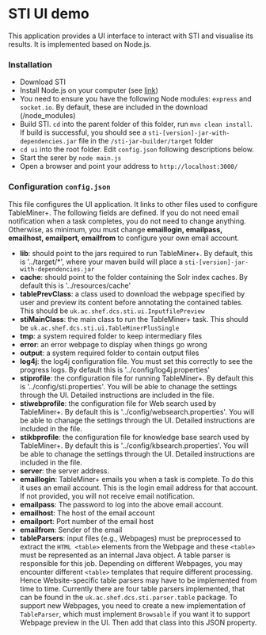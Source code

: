 # STI UI demo
This application provides a UI interface to interact with STI and visualise its results. It is implemented based on Node.js. 

### Installation
- Download STI
- Install Node.js on your computer (see [link](https://nodejs.org/en/download/))
- You need to ensure you have the following Node modules: `express` and `socket.io`. By default, these are included in the download (/node_modules)
- Build STI. `cd` into the parent folder of this folder, run `mvn clean install`. If build is successful, you should see a `sti-[version]-jar-with-dependencies.jar` file in the `/sti-jar-builder/target` folder
- `cd ui` into the root folder. Edit `config.json` following descriptions below.
- Start the serer by `node main.js`
- Open a browser and point your address to `http://localhost:3000/`

### Configuration `config.json`
This file configures the UI application. It links to other files used to configure TableMiner+. The following fields are defined. If you do not need email notification when a task completes, you do not need to change anything. Otherwise, as minimum, you must change **emaillogin, emailpass, emailhost, emailport, emailfrom** to configure your own email account. 

- **lib**: should point to the jars required to run TableMiner+. By default, this is '../target/*', where your maven build will place a `sti-[version]-jar-with-dependencies.jar`
- **cache**: should point to the folder containing the Solr index caches. By default this is '../resources/cache'
- **tablePrevClass**: a class used to download the webpage specified by user and preview its content before annotating the contained tables. This should be `uk.ac.shef.dcs.sti.ui.InputfilePreview`
- **stiMainClass**: the main class to run the TableMiner+ task. This should be `uk.ac.shef.dcs.sti.ui.TableMinerPlusSingle`
- **tmp**: a system required folder to keep intermediary files
- **error**: an error webpage to display when things go wrong
- **output**: a system required folder to contain output files
- **log4j**: the log4j configuration file. You must set this correctly to see the progress logs. By default this is '../config/log4j.properties'
- **stiprofile**: the configuration file for running TableMiner+. By default this is '../config/sti.properties'. You will be able to chanage the settings through the UI. Detailed instructions are included in the file.
- **stiwebprofile**: the configuration file for Web search used by TableMiner+. By default this is '../config/websearch.properties'. You will be able to chanage the settings through the UI. Detailed instructions are included in the file.
- **stikbprofile**: the configuration file for knowledge base search used by TableMiner+. By default this is '../config/kbsearch.properties'. You will be able to chanage the settings through the UI. Detailed instructions are included in the file.
- **server**: the server address.
- **emaillogin**: TableMiner+ emails you when a task is complete. To do this it uses an email account. This is the login email address for that account. If not provided, you will not receive email notification.
- **emailpass**: The password to log into the above email account.
- **emailhost**: The host of the email account
- **emailport**: Port number of the email host
- **emailfrom**: Sender of the email
- **tableParsers**: input files (e.g., Webpages) must be preprocessed to extract the `HTML <table>` elements from the Webpage and these `<table>` must be represented as an internal Java object. A table parser is responsible for this job. Depending on different Webpages, you may encounter different `<table>` templates that require different processing. Hence Website-specific table parsers may have to be implemented from time to time. Currently there are four table parsers implemented, that can be found in the `uk.ac.shef.dcs.sti.parser.table` package. To support new Webpages, you need to create a new implementation of `TableParser`, which must implement `Browsable` if you want it to support Webpage preview in the UI. Then add that class into this JSON property. 
